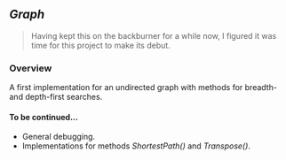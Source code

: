 ## *Graph*  
> Having kept this on the backburner for a while now, I figured it was time for this project to make its debut.

### Overview  
A first implementation for an undirected graph with methods for breadth- and depth-first searches.  
#### To be continued...  
- General debugging.  
- Implementations for methods _ShortestPath()_ and _Transpose()_.  